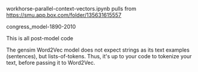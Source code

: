 workhorse-parallel-context-vectors.ipynb pulls from https://smu.app.box.com/folder/135631615557

congress_model-1890-2010


This is all post-model code 


The gensim Word2Vec model does not expect strings as its text examples (sentences), 
but lists-of-tokens. Thus, it's up to your code to tokenize your text, 
before passing it to Word2Vec. 
